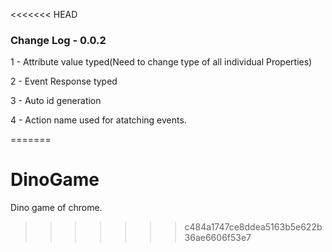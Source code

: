 <<<<<<< HEAD
### Change Log - 0.0.2

1 - Attribute value typed(Need to change type of all individual Properties)

2 - Event Response typed

3 - Auto id generation

4 - Action name used for atatching events.

=======
# DinoGame
Dino game of chrome.
>>>>>>> c484a1747ce8ddea5163b5e622b36ae6606f53e7
